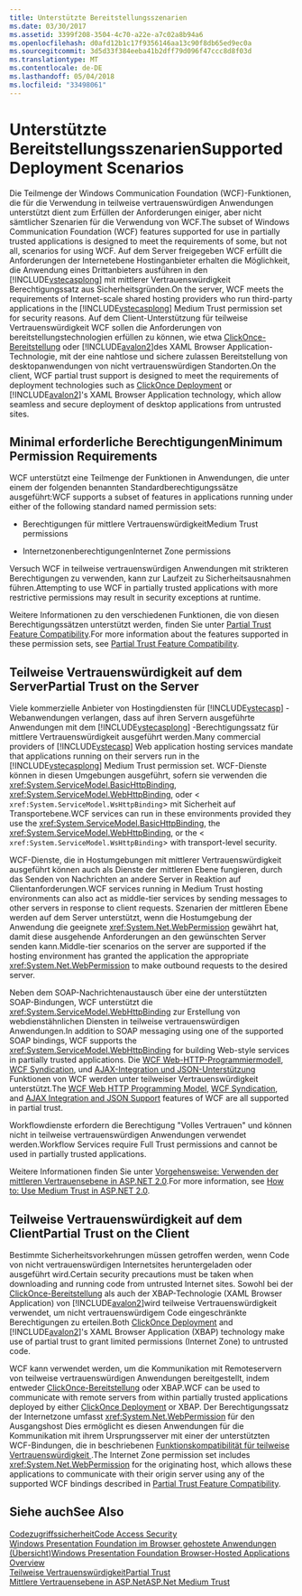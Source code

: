 ```yaml
---
title: Unterstützte Bereitstellungsszenarien
ms.date: 03/30/2017
ms.assetid: 3399f208-3504-4c70-a22e-a7c02a8b94a6
ms.openlocfilehash: d0afd12b1c17f9356146aa13c90f8db65ed9ec0a
ms.sourcegitcommit: 3d5d33f384eeba41b2dff79d096f47ccc8d8f03d
ms.translationtype: MT
ms.contentlocale: de-DE
ms.lasthandoff: 05/04/2018
ms.locfileid: "33498061"
---
```

# <a name="supported-deployment-scenarios"></a><span data-ttu-id="ad429-102">Unterstützte Bereitstellungsszenarien</span><span class="sxs-lookup"><span data-stu-id="ad429-102">Supported Deployment Scenarios</span></span>
<span data-ttu-id="ad429-103">Die Teilmenge der Windows Communication Foundation (WCF)-Funktionen, die für die Verwendung in teilweise vertrauenswürdigen Anwendungen unterstützt dient zum Erfüllen der Anforderungen einiger, aber nicht sämtlicher Szenarien für die Verwendung von WCF.</span><span class="sxs-lookup"><span data-stu-id="ad429-103">The subset of Windows Communication Foundation (WCF) features supported for use in partially trusted applications is designed to meet the requirements of some, but not all, scenarios for using WCF.</span></span> <span data-ttu-id="ad429-104">Auf dem Server freigegeben WCF erfüllt die Anforderungen der Internetebene Hostinganbieter erhalten die Möglichkeit, die Anwendung eines Drittanbieters ausführen in den [!INCLUDE[vstecasplong](../../../../includes/vstecasplong-md.md)] mit mittlerer Vertrauenswürdigkeit Berechtigungssatz aus Sicherheitsgründen.</span><span class="sxs-lookup"><span data-stu-id="ad429-104">On the server, WCF meets the requirements of Internet-scale shared hosting providers who run third-party applications in the [!INCLUDE[vstecasplong](../../../../includes/vstecasplong-md.md)] Medium Trust permission set for security reasons.</span></span> <span data-ttu-id="ad429-105">Auf dem Client-Unterstützung für teilweise Vertrauenswürdigkeit WCF sollen die Anforderungen von bereitstellungstechnologien erfüllen zu können, wie etwa [ClickOnce-Bereitstellung](http://go.microsoft.com/fwlink/?LinkId=83712) oder [!INCLUDE[avalon2](../../../../includes/avalon2-md.md)]des XAML Browser Application-Technologie, mit der eine nahtlose und sichere zulassen Bereitstellung von desktopanwendungen von nicht vertrauenswürdigen Standorten.</span><span class="sxs-lookup"><span data-stu-id="ad429-105">On the client, WCF partial trust support is designed to meet the requirements of deployment technologies such as [ClickOnce Deployment](http://go.microsoft.com/fwlink/?LinkId=83712) or [!INCLUDE[avalon2](../../../../includes/avalon2-md.md)]'s XAML Browser Application technology, which allow seamless and secure deployment of desktop applications from untrusted sites.</span></span>  
  
## <a name="minimum-permission-requirements"></a><span data-ttu-id="ad429-106">Minimal erforderliche Berechtigungen</span><span class="sxs-lookup"><span data-stu-id="ad429-106">Minimum Permission Requirements</span></span>  
 <span data-ttu-id="ad429-107">WCF unterstützt eine Teilmenge der Funktionen in Anwendungen, die unter einem der folgenden benannten Standardberechtigungssätze ausgeführt:</span><span class="sxs-lookup"><span data-stu-id="ad429-107">WCF supports a subset of features in applications running under either of the following standard named permission sets:</span></span>  
  
-   <span data-ttu-id="ad429-108">Berechtigungen für mittlere Vertrauenswürdigkeit</span><span class="sxs-lookup"><span data-stu-id="ad429-108">Medium Trust permissions</span></span>  
  
-   <span data-ttu-id="ad429-109">Internetzonenberechtigungen</span><span class="sxs-lookup"><span data-stu-id="ad429-109">Internet Zone permissions</span></span>  
  
 <span data-ttu-id="ad429-110">Versuch WCF in teilweise vertrauenswürdigen Anwendungen mit strikteren Berechtigungen zu verwenden, kann zur Laufzeit zu Sicherheitsausnahmen führen.</span><span class="sxs-lookup"><span data-stu-id="ad429-110">Attempting to use WCF in partially trusted applications with more restrictive permissions may result in security exceptions at runtime.</span></span>  
  
 <span data-ttu-id="ad429-111">Weitere Informationen zu den verschiedenen Funktionen, die von diesen Berechtigungssätzen unterstützt werden, finden Sie unter [Partial Trust Feature Compatibility](../../../../docs/framework/wcf/feature-details/partial-trust-feature-compatibility.md).</span><span class="sxs-lookup"><span data-stu-id="ad429-111">For more information about the features supported in these permission sets, see [Partial Trust Feature Compatibility](../../../../docs/framework/wcf/feature-details/partial-trust-feature-compatibility.md).</span></span>  
  
## <a name="partial-trust-on-the-server"></a><span data-ttu-id="ad429-112">Teilweise Vertrauenswürdigkeit auf dem Server</span><span class="sxs-lookup"><span data-stu-id="ad429-112">Partial Trust on the Server</span></span>  
 <span data-ttu-id="ad429-113">Viele kommerzielle Anbieter von Hostingdiensten für [!INCLUDE[vstecasp](../../../../includes/vstecasp-md.md)] -Webanwendungen verlangen, dass auf ihren Servern ausgeführte Anwendungen mit dem [!INCLUDE[vstecasplong](../../../../includes/vstecasplong-md.md)] -Berechtigungssatz für mittlere Vertrauenswürdigkeit ausgeführt werden.</span><span class="sxs-lookup"><span data-stu-id="ad429-113">Many commercial providers of [!INCLUDE[vstecasp](../../../../includes/vstecasp-md.md)] Web application hosting services mandate that applications running on their servers run in the [!INCLUDE[vstecasplong](../../../../includes/vstecasplong-md.md)] Medium Trust permission set.</span></span> <span data-ttu-id="ad429-114">WCF-Dienste können in diesen Umgebungen ausgeführt, sofern sie verwenden die <xref:System.ServiceModel.BasicHttpBinding>, <xref:System.ServiceModel.WebHttpBinding>, oder <<!--zz xref:System.ServiceModel.WsHttpBinding --> `xref:System.ServiceModel.WsHttpBinding`> mit Sicherheit auf Transportebene.</span><span class="sxs-lookup"><span data-stu-id="ad429-114">WCF services can run in these environments provided they use the <xref:System.ServiceModel.BasicHttpBinding>, the <xref:System.ServiceModel.WebHttpBinding>, or the <<!--zz xref:System.ServiceModel.WsHttpBinding --> `xref:System.ServiceModel.WsHttpBinding`> with transport-level security.</span></span>  
  
 <span data-ttu-id="ad429-115">WCF-Dienste, die in Hostumgebungen mit mittlerer Vertrauenswürdigkeit ausgeführt können auch als Dienste der mittleren Ebene fungieren, durch das Senden von Nachrichten an andere Server in Reaktion auf Clientanforderungen.</span><span class="sxs-lookup"><span data-stu-id="ad429-115">WCF services running in Medium Trust hosting environments can also act as middle-tier services by sending messages to other servers in response to client requests.</span></span> <span data-ttu-id="ad429-116">Szenarien der mittleren Ebene werden auf dem Server unterstützt, wenn die Hostumgebung der Anwendung die geeignete <xref:System.Net.WebPermission> gewährt hat, damit diese ausgehende Anforderungen an den gewünschten Server senden kann.</span><span class="sxs-lookup"><span data-stu-id="ad429-116">Middle-tier scenarios on the server are supported if the hosting environment has granted the application the appropriate <xref:System.Net.WebPermission> to make outbound requests to the desired server.</span></span>  
  
 <span data-ttu-id="ad429-117">Neben dem SOAP-Nachrichtenaustausch über eine der unterstützten SOAP-Bindungen, WCF unterstützt die <xref:System.ServiceModel.WebHttpBinding> zur Erstellung von webdienstähnlichen Diensten in teilweise vertrauenswürdigen Anwendungen.</span><span class="sxs-lookup"><span data-stu-id="ad429-117">In addition to SOAP messaging using one of the supported SOAP bindings, WCF supports the <xref:System.ServiceModel.WebHttpBinding> for building Web-style services in partially trusted applications.</span></span> <span data-ttu-id="ad429-118">Die [WCF Web-HTTP-Programmiermodell](../../../../docs/framework/wcf/feature-details/wcf-web-http-programming-model.md), [WCF Syndication](../../../../docs/framework/wcf/feature-details/wcf-syndication.md), und [AJAX-Integration und JSON-Unterstützung](../../../../docs/framework/wcf/feature-details/ajax-integration-and-json-support.md) Funktionen von WCF werden unter teilweiser Vertrauenswürdigkeit unterstützt.</span><span class="sxs-lookup"><span data-stu-id="ad429-118">The [WCF Web HTTP Programming Model](../../../../docs/framework/wcf/feature-details/wcf-web-http-programming-model.md), [WCF Syndication](../../../../docs/framework/wcf/feature-details/wcf-syndication.md), and [AJAX Integration and JSON Support](../../../../docs/framework/wcf/feature-details/ajax-integration-and-json-support.md) features of WCF are all supported in partial trust.</span></span>  
  
 <span data-ttu-id="ad429-119">Workflowdienste erfordern die Berechtigung "Volles Vertrauen" und können nicht in teilweise vertrauenswürdigen Anwendungen verwendet werden.</span><span class="sxs-lookup"><span data-stu-id="ad429-119">Workflow Services require Full Trust permissions and cannot be used in partially trusted applications.</span></span>  
  
 <span data-ttu-id="ad429-120">Weitere Informationen finden Sie unter [Vorgehensweise: Verwenden der mittleren Vertrauensebene in ASP.NET 2.0](http://go.microsoft.com/fwlink/?LinkId=84603).</span><span class="sxs-lookup"><span data-stu-id="ad429-120">For more information, see [How to: Use Medium Trust in ASP.NET 2.0](http://go.microsoft.com/fwlink/?LinkId=84603).</span></span>  
  
## <a name="partial-trust-on-the-client"></a><span data-ttu-id="ad429-121">Teilweise Vertrauenswürdigkeit auf dem Client</span><span class="sxs-lookup"><span data-stu-id="ad429-121">Partial Trust on the Client</span></span>  
 <span data-ttu-id="ad429-122">Bestimmte Sicherheitsvorkehrungen müssen getroffen werden, wenn Code von nicht vertrauenswürdigen Internetsites heruntergeladen oder ausgeführt wird.</span><span class="sxs-lookup"><span data-stu-id="ad429-122">Certain security precautions must be taken when downloading and running code from untrusted Internet sites.</span></span> <span data-ttu-id="ad429-123">Sowohl bei der [ClickOnce-Bereitstellung](http://go.microsoft.com/fwlink/?LinkId=83712) als auch der XBAP-Technologie (XAML Browser Application) von [!INCLUDE[avalon2](../../../../includes/avalon2-md.md)]wird teilweise Vertrauenswürdigkeit verwendet, um nicht vertrauenswürdigem Code eingeschränkte Berechtigungen zu erteilen.</span><span class="sxs-lookup"><span data-stu-id="ad429-123">Both [ClickOnce Deployment](http://go.microsoft.com/fwlink/?LinkId=83712) and [!INCLUDE[avalon2](../../../../includes/avalon2-md.md)]'s XAML Browser Application (XBAP) technology make use of partial trust to grant limited permissions (Internet Zone) to untrusted code.</span></span>  
  
 <span data-ttu-id="ad429-124">WCF kann verwendet werden, um die Kommunikation mit Remoteservern von teilweise vertrauenswürdigen Anwendungen bereitgestellt, indem entweder [ClickOnce-Bereitstellung](http://go.microsoft.com/fwlink/?LinkId=83712) oder XBAP.</span><span class="sxs-lookup"><span data-stu-id="ad429-124">WCF can be used to communicate with remote servers from within partially trusted applications deployed by either [ClickOnce Deployment](http://go.microsoft.com/fwlink/?LinkId=83712) or XBAP.</span></span> <span data-ttu-id="ad429-125">Der Berechtigungssatz der Internetzone umfasst <xref:System.Net.WebPermission> für den Ausgangshost Dies ermöglicht es diesen Anwendungen für die Kommunikation mit ihrem Ursprungsserver mit einer der unterstützten WCF-Bindungen, die in beschriebenen [Funktionskompatibilität für teilweise Vertrauenswürdigkeit ](../../../../docs/framework/wcf/feature-details/partial-trust-feature-compatibility.md).</span><span class="sxs-lookup"><span data-stu-id="ad429-125">The Internet Zone permission set includes <xref:System.Net.WebPermission> for the originating host, which allows these applications to communicate with their origin server using any of the supported WCF bindings described in [Partial Trust Feature Compatibility](../../../../docs/framework/wcf/feature-details/partial-trust-feature-compatibility.md).</span></span>  
  
## <a name="see-also"></a><span data-ttu-id="ad429-126">Siehe auch</span><span class="sxs-lookup"><span data-stu-id="ad429-126">See Also</span></span>  
 [<span data-ttu-id="ad429-127">Codezugriffssicherheit</span><span class="sxs-lookup"><span data-stu-id="ad429-127">Code Access Security</span></span>](http://go.microsoft.com/fwlink/?LinkId=83717)  
 [<span data-ttu-id="ad429-128">Windows Presentation Foundation im Browser gehostete Anwendungen (Übersicht)</span><span class="sxs-lookup"><span data-stu-id="ad429-128">Windows Presentation Foundation Browser-Hosted Applications Overview</span></span>](http://go.microsoft.com/fwlink/?LinkId=98397)  
 [<span data-ttu-id="ad429-129">Teilweise Vertrauenswürdigkeit</span><span class="sxs-lookup"><span data-stu-id="ad429-129">Partial Trust</span></span>](../../../../docs/framework/wcf/feature-details/partial-trust.md)  
 [<span data-ttu-id="ad429-130">Mittlere Vertrauensebene in ASP.Net</span><span class="sxs-lookup"><span data-stu-id="ad429-130">ASP.Net Medium Trust</span></span>](http://go.microsoft.com/fwlink/?LinkId=69328)
